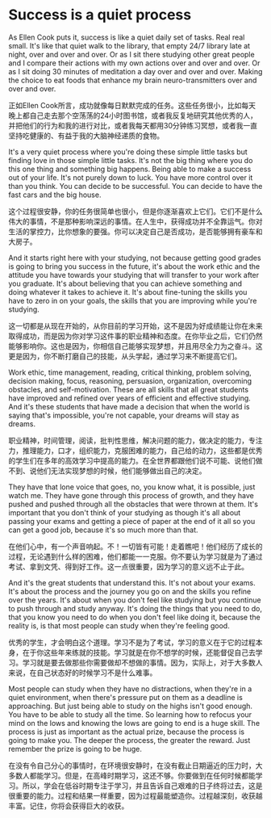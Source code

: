 # Success is a quiet process

As Ellen Cook puts it, success is like a quiet daily set of tasks. Real real small. It's like that quiet walk to the library, that empty 24/7 library late at night, over and over and over. Or as I sit there studying other great people and I compare their actions with my own actions over and over and over. Or as I sit doing 30 minutes of meditation a day over and over and over. Making the choice to eat foods that enhance my brain neuro-transmitters over and over and over. 

正如Ellen Cook所言，成功就像每日默默完成的任务。这些任务很小，比如每天晚上都自己走去那个空荡荡的24小时图书馆，或者我反复地研究其他优秀的人，并把他们的行为和我的进行对比，或者我每天都用30分钟练习冥想，或者我一直坚持吃健康的、有益于我的大脑神经递质的食物。

It's a very quiet process where you're doing these simple little tasks but finding love in those simple little tasks. It's not the big thing where you do this one thing and something big happens. Being able to make a success out of your life. It's not purely down to luck. You have more control over it than you think. You can decide to be successful. You can decide to have the fast cars and the big house. 

这个过程很安静，你的任务很简单也很小，但是你逐渐喜欢上它们。它们不是什么伟大的事情，不是那种影响深远的事情。在人生中，获得成功并不全靠运气。你对生活的掌控力，比你想象的要强。你可以决定自己是否成功，是否能够拥有豪车和大房子。

And it starts right here with your studying, not because getting good grades is going to bring you success in the future, it's about the work ethic and the attitude you have towards your studying that will transfer to your work after you graduate. It's about believing that you can achieve something and doing whatever it takes to achieve it. It's about fine-tuning the skills you have to zero in on your goals, the skills that you are improving while you're studying. 

这一切都是从现在开始的，从你目前的学习开始，这不是因为好成绩能让你在未来取得成功，而是因为你对学习这件事的职业精神和态度。在你毕业之后，它们仍然能够影响你。这也是因为，你相信自己能够实现梦想，并且用尽全力为之奋斗。这更是因为，你不断打磨自己的技能，从头学起，通过学习来不断提高它们。

Work ethic, time management, reading, critical thinking, problem solving, decision making, focus, reasoning, persuasion, organization, overcoming obstacles, and self-motivation. These are all skills that all great students have improved and refined over years of efficient and effective studying. And it's these students that have made a decision that when the world is saying that's impossible, you're not capable, your dreams will stay as dreams. 

职业精神，时间管理，阅读，批判性思维，解决问题的能力，做决定的能力，专注力，推理能力，口才，组织能力，克服困难的能力，自己给的动力，这些都是优秀的学生们在多年的高效学习中提高的能力。在全世界都跟他们说不可能、说他们做不到、说他们无法实现梦想的时候，他们能够做出自己的决定。

They have that lone voice that goes, no, you know what, it is possible, just watch me. They have gone through this process of growth, and they have pushed and pushed through all the obstacles that were thrown at them. It's important that you don't think of your studying as though it's all about passing your exams and getting a piece of paper at the end of it all so you can get a good job, because it's so much more than that.

在他们心中，有一个声音响起。不！一切皆有可能！走着瞧吧！他们经历了成长的过程，无论遇到什么样的困难，他们都能一一克服。你不要认为学习就是为了通过考试、拿到文凭、得到好工作。这一点很重要，因为学习的意义远不止于此。

And it's the great students that understand this. It's not about your exams. It's about the process and the journey you go on and the skills you refine over the years. It's about when you don't feel like studying but you continue to push through and study anyway. It's doing the things that you need to do, that you know you need to do when you don't feel like doing it, because the reality is, is that most people can study when they're feeling good. 

优秀的学生，才会明白这个道理。学习不是为了考试，学习的意义在于它的过程本身，在于你这些年来练就的技能。学习就是在你不想学的时候，还能督促自己去学习。学习就是要去做那些你需要做却不想做的事情。因为，实际上，对于大多数人来说，在自己状态好的时候学习不是什么难事。

Most people can study when they have no distractions, when they're in a quiet environment, when there's pressure put on them as a deadline is approaching. But just being able to study on the highs isn't good enough. You have to be able to study all the time. So learning how to refocus your mind on the lows and knowing the lows are going to end is a huge skill. The process is just as important as the actual prize, because the process is going to make you. The deeper the process, the greater the reward. Just remember the prize is going to be huge. 

在没有令自己分心的事情时，在环境很安静时，在没有截止日期逼近的压力时，大多数人都能学习。但是，在高峰时期学习，这还不够。你要做到在任何时候都能学习。所以，学会在低谷时期专注于学习，并且告诉自己艰难的日子终将过去，这是很重要的能力。过程和结果一样重要，因为过程最能塑造你。过程越深刻，收获越丰富。记住，你将会获得巨大的收获。